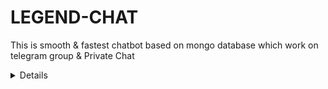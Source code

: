 # LEGEND-CHAT
This is smooth &amp; fastest chatbot  based on mongo database which work on telegram group & Private Chat

<details>

<p align="center"><a href="https://heroku.com/deploy?template=https://github.com/LEGEND-AI/LEGEND-CHAT"> <img src="https://img.shields.io/badge/Deploy%20To%20Heroku-pink?style=for-the-badge&logo=heroku" width="220" height="38.45"/></a></p>
</details>
